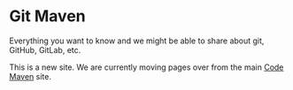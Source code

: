 # Git Maven

Everything you want to know and we might be able to share about git, GitHub, GitLab, etc.


This is a new site. We are currently moving pages over from the main [Code Maven](https://code-maven.com/) site.

